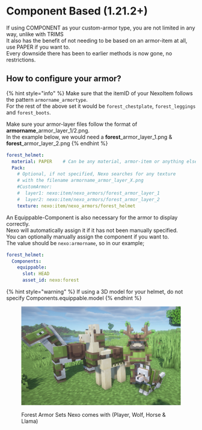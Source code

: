 # Component Based (1.21.2+)

If using COMPONENT as your custom-armor type, you are not limited in any way, unlike with TRIMS\
It also has the benefit of not needing to be based on an armor-item at all, use PAPER if you want to.\
Every downside there has been to earlier methods is now gone, no restrictions.

## How to configure your armor?

{% hint style="info" %}
Make sure that the itemID of your NexoItem follows the pattern `armorname_armortype`.\
For the rest of the above set it would be `forest_chestplate`, `forest_leggings` and `forest_boots`.

Make sure your armor-layer files follow the format of **armorname**\_armor\_layer\_1/2.png.\
In the example below, we would need a **forest**\_armor\_layer\_1.png & **forest**\_armor\_layer\_2.png
{% endhint %}

```yaml
forest_helmet:
  material: PAPER    # Can be any material, armor-item or anything else
  Pack:
    # Optional, if not specified, Nexo searches for any texture
    # with the filename armorname_armor_layer_X.png
    #CustomArmor:
    #  layer1: nexo:item/nexo_armors/forest_armor_layer_1
    #  layer2: nexo:item/nexo_armors/forest_armor_layer_2
    texture: nexo:item/nexo_armors/forest_helmet
```

An Equippable-Component is also necessary for the armor to display correctly.\
Nexo will automatically assign it if it has not been manually specified.\
You can optionally manually assign the component if you want to.\
The value should be `nexo:armorname`, so in our example;

```yaml
forest_helmet:
  Components:
    equippable:
      slot: HEAD
      asset_id: nexo:forest
```

{% hint style="warning" %}
If using a 3D model for your helmet, do not specify Components.equippable.model
{% endhint %}

<figure><img src="../../.gitbook/assets/image (2) (1) (1).png" alt=""><figcaption><p>Forest Armor Sets Nexo comes with (Player, Wolf, Horse &#x26; Llama)</p></figcaption></figure>
